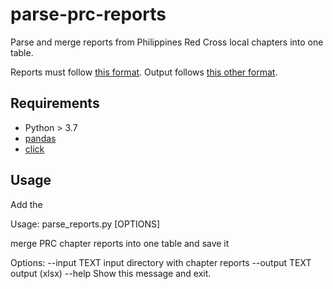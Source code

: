 # parse-prc-reports
Parse and merge reports from Philippines Red Cross local chapters into one table. 

Reports must follow [this format](https://drive.google.com/file/d/1uUliURyV0wn8Y1aq6pBpuxHm8pxeHTWH/view?usp=sharing). Output follows [this other format](https://drive.google.com/file/d/1F77-PW-NRdgfuCuAw095YQUpCQwCSHzw/view?usp=sharing).

## Requirements
* Python > 3.7
* [pandas](https://pypi.org/project/pandas/)
* [click](https://pypi.org/project/click/)

## Usage
Add the 

Usage: parse_reports.py [OPTIONS]

  merge PRC chapter reports into one table and save it

Options:
  --input TEXT   input directory with chapter reports
  --output TEXT  output (xlsx)
  --help         Show this message and exit.
